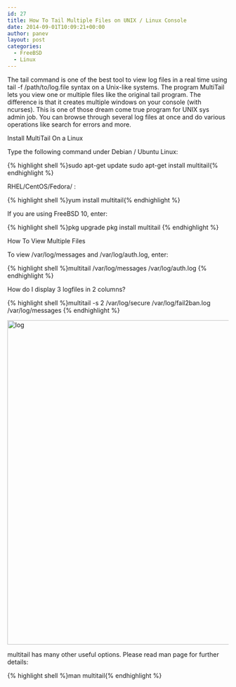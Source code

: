 ```yaml
---
id: 27
title: How To Tail Multiple Files on UNIX / Linux Console
date: 2014-09-01T10:09:21+00:00
author: panev
layout: post
categories:
  - FreeBSD
  - Linux
---
```

The tail command is one of the best tool to view log files in a real time using tail -f /path/to/log.file syntax on a Unix-like systems. The program MultiTail lets you view one or multiple files like the original tail program. The difference is that it creates multiple windows on your console (with ncurses). This is one of those dream come true program for UNIX sys admin job. You can browse through several log files at once and do various operations like search for errors and more.  

Install MultiTail On a Linux

Type the following command under Debian / Ubuntu Linux:

{% highlight shell %}sudo apt-get update
sudo apt-get install multitail{% endhighlight %}

RHEL/CentOS/Fedora/ :

{% highlight shell %}yum install multitail{% endhighlight %}

If you are using FreeBSD 10, enter:

{% highlight shell %}pkg upgrade
pkg install multitail
{% endhighlight %}

How To View Multiple Files 

To view /var/log/messages and /var/log/auth.log, enter:

{% highlight shell %}multitail /var/log/messages /var/log/auth.log {% endhighlight %}

How do I display 3 logfiles in 2 columns?

{% highlight shell %}multitail -s 2 /var/log/secure /var/log/fail2ban.log /var/log/messages {% endhighlight %}

[<img src="http://panevinfo.eu/blog/wp-content/uploads/2014/09/log.png" alt="log" width="1366" height="738" class="alignleft size-full wp-image-741" srcset="https://www.panevinfo.eu/wp-content/uploads/2014/09/log.png 1366w, https://www.panevinfo.eu/wp-content/uploads/2014/09/log-300x162.png 300w, https://www.panevinfo.eu/wp-content/uploads/2014/09/log-768x415.png 768w, https://www.panevinfo.eu/wp-content/uploads/2014/09/log-1024x553.png 1024w" sizes="(max-width: 1366px) 100vw, 1366px" />](http://panevinfo.eu/blog/wp-content/uploads/2014/09/log.png)

multitail has many other useful options. Please read man page for further details:

{% highlight shell %}man multitail{% endhighlight %}
